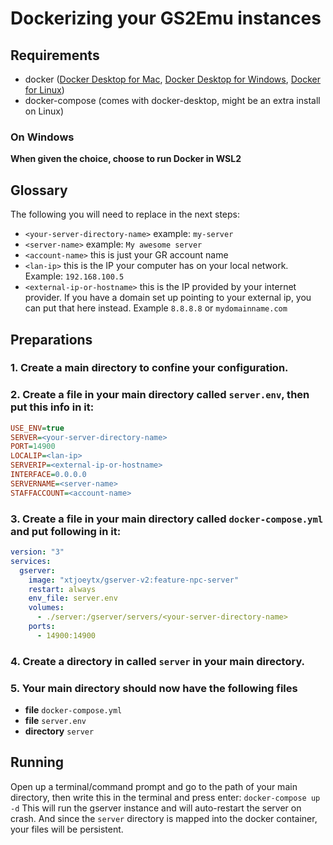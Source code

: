 # Dockerizing your GS2Emu instances

## Requirements

* docker ([Docker Desktop for Mac](https://hub.docker.com/editions/community/docker-ce-desktop-mac), [Docker Desktop for Windows](https://hub.docker.com/editions/community/docker-ce-desktop-windows), [Docker for Linux](https://docs.docker.com/engine/install/#server))
* docker-compose (comes with docker-desktop, might be an extra install on Linux)

### On Windows

**When given the choice, choose to run Docker in WSL2**


## Glossary

The following you will need to replace in the next steps:
* `<your-server-directory-name>` example: `my-server`
* `<server-name>` example: `My awesome server`
* `<account-name>` this is just your GR account name
* `<lan-ip>` this is the IP your computer has on your local network. Example: `192.168.100.5`
* `<external-ip-or-hostname>` this is the IP provided by your internet provider. If you have a domain set up pointing to your external ip, you can put that here instead. Example `8.8.8.8` or `mydomainname.com` 


## Preparations

### 1. Create a main directory to confine your configuration.

### 2. Create a file in your main directory called `server.env`, then put this info in it:
```ini
USE_ENV=true
SERVER=<your-server-directory-name>
PORT=14900
LOCALIP=<lan-ip>
SERVERIP=<external-ip-or-hostname>
INTERFACE=0.0.0.0
SERVERNAME=<server-name>
STAFFACCOUNT=<account-name>
```  

### 3. Create a file in your main directory called `docker-compose.yml` and put following in it: 
```yml
version: "3"
services:
  gserver:
    image: "xtjoeytx/gserver-v2:feature-npc-server"
    restart: always
    env_file: server.env
    volumes:
      - ./server:/gserver/servers/<your-server-directory-name>
    ports:
      - 14900:14900
```

### 4. Create a directory in called `server` in your main directory.

### 5. Your main directory should now have the following files
* **file**      `docker-compose.yml`
* **file**      `server.env`
* **directory** `server`

## Running 

Open up a terminal/command prompt and go to the path of your main directory, then write this in the terminal and press enter: `docker-compose up -d` 
This will run the gserver instance and will auto-restart the server on crash.
And since the `server` directory is mapped into the docker container, your files will be persistent.
